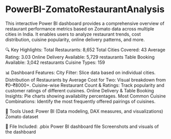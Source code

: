# PowerBI-ZomatoRestaurantAnalysis
This interactive Power BI dashboard provides a comprehensive overview of restaurant performance metrics based on Zomato data across multiple cities in India. It enables users to analyze restaurant trends, cost distribution, cuisine popularity, online delivery patterns, and more.

🔍 Key Highlights:
Total Restaurants: 8,652
Total Cities Covered: 43
Average Rating: 3.03
Online Delivery Available: 5,729 restaurants
Table Booking Available: 3,042 restaurants
Cuisine Types: 159

📊 Dashboard Features:
City Filter: Slice data based on individual cities.
Distribution of Restaurants by Average Cost for Two: Visual breakdown from ₹0–₹8000+.
Cuisine-wise Restaurant Count & Ratings: Track popularity and customer ratings of different cuisines.
Online Delivery & Table Booking Insights: Pie charts showing availability percentages.
Most Common Cuisine Combinations: Identify the most frequently offered pairings of cuisines.

📌 Tools Used:
Power BI (Data modeling, DAX measures, and visualizations)
Zomato dataset

📁 File Included:
.pbix Power BI dashboard file
Screenshots and visuals of the dashboard
